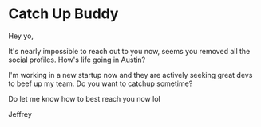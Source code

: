 # Catch Up Buddy

Hey yo,

It's nearly impossible to reach out to you now, seems you removed all the social profiles. How's life going in Austin?

I'm working in a new startup now and they are actively seeking great devs to beef up my team. Do you want to catchup sometime?

Do let me know how to best reach you now lol

Jeffrey
